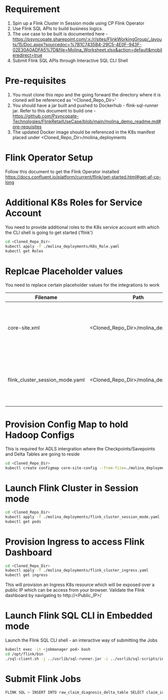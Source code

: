 # Requirement
1. Spin up a Flink Cluster in Session mode using CP Flink Operator
2. Use Flink SQL APIs to build business logics.
3. The use case to be built is documented here - https://psyncopate.sharepoint.com/:x:/r/sites/FlinkWorkingGroup/_layouts/15/Doc.aspx?sourcedoc=%7B1C7435B4-29C5-4E0F-943F-02E30A0ADFA5%7D&file=Molina_Worksheet.xlsx&action=default&mobileredirect=true
4. Submit Flink SQL APIs through Interactive SQL CLI Shell

# Pre-requisites
1. You must clone this repo and the going forward the directory where it is cloned will be referenced as '<Cloned_Repo_Dir>'
1. You should have a jar built and pushed to Dockerhub - flink-sql-runner jar. Refer to this document to build one - https://github.com/Psyncopate-Technologies/FlinkRetailUseCase/blob/main/molina_demo_readme.md#pre-requisites
2. The updated Docker image should be referenced in the K8s manifest placed under <Cloned_Repo_Dir>/molina_deployments

# Flink Operator Setup
Follow this document to get the Flink Operator installed
https://docs.confluent.io/platform/current/flink/get-started.html#get-af-cp-long

# Additional K8s Roles for Service Account

You need to provide additional roles to the K8s service account with which the CLI shell is going to get started ('flink')

```bash
cd <Cloned_Repo_Dir>
kubectl apply -f ./molina_deployments/K8s_Role.yaml
kubectl get Roles
```

# Replcae Placeholder values
You need to replace certain placeholder values for the integrations to work

Filename | Path | Placeholder | Purpose
---------|------|-------------|--------
core-site.xml | <Cloned_Repo_Dir>/molina_deployments | {AZ STORAGE_ACCOUNT ACCESS KEY} | The Access Key for Azure Storage Accounts for ADLS Integration
flink_cluster_session_mode.yaml | <Cloned_Repo_Dir>/molina_deployments | {AZ STORAGE_ACCOUNT ACCESS KEY} | The Access Key for Azure Storage Accounts for ADLS Integration


# Provision Config Map to hold Hadoop Configs

This is required for ADLS intergration where the Checkpoints/Savepoints and Delta Tables are going to reside

```bash
cd <Cloned_Repo_Dir>
kubectl create configmap core-site-config --from-file=./molina_deployments/core-site.xml
```

# Launch Flink Cluster in Session mode

```bash
cd <Cloned_Repo_Dir>
kubectl apply -f ./molina_deployments/flink_cluster_session_mode.yaml
kubectl get pods
```

# Provision Ingress to access Flink Dashboard

```bash
cd <Cloned_Repo_Dir>
kubectl apply -f ./molina_deployments/flink_cluster_ingress.yaml
kubectl get ingress
```
This will provision an Ingress K8s resource which will be exposed over a public IP which can be access from your browser.
Validate the Flink dashboard by navigating to http://<Public_IP>/

# Launch Flink SQL CLI in Embedded mode

Launch the Flink SQL CLI shell - an interactive way of submitting the Jobs

```bash
kubeclt exec -it <jobmanager pod> bash
cd /opt/flink/bin
./sql-client.sh -j ../usrlib/sql-runner.jar -i ../usrlib/sql-scripts/initialize-data-ingestion-to-adls.sql
```

# Submit Flink Jobs

```bash
FLINK SQL > INSERT INTO raw_claim_diagnosis_delta_table SELECT claim_id, member_id, diagnosis_code, diagnosis_description, diagnosis_date, lab_results, event_time FROM input_claim_diagnosis;
```